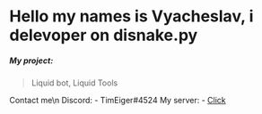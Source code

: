 # Hello my names is Vyacheslav, i delevoper on disnake.py
##### My project:
> Liquid bot, Liquid Tools

 Contact me\n
    Discord:
     - TimEiger#4524
    My server:
     - [Click](https://discord.gg/Tk9R9CH8Z3)
